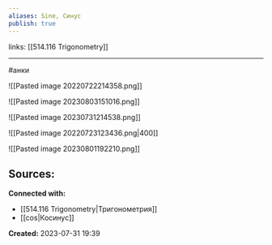 ```yaml
---
aliases: Sine, Синус
publish: true
---
```

links: [[514.116 Trigonometry]]

---
#анки


![[Pasted image 20220722214358.png]]

![[Pasted image 20230803151016.png]]

![[Pasted image 20230731214538.png]]


![[Pasted image 20220723123436.png|400]]

![[Pasted image 20230801192210.png]]


**Sources:**
- 


**Connected with:**
- [[514.116 Trigonometry|Тригонометрия]]
- [[cos|Косинус]]



**Created:** 2023-07-31 19:39